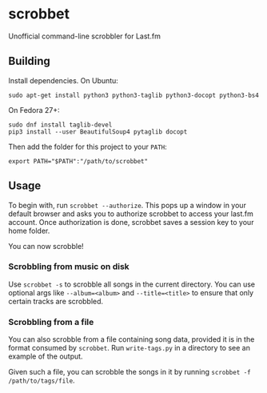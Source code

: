 scrobbet
========

Unofficial command-line scrobbler for Last.fm

Building
--------

Install dependencies. On Ubuntu:

    sudo apt-get install python3 python3-taglib python3-docopt python3-bs4
    
On Fedora 27+:

    sudo dnf install taglib-devel
    pip3 install --user BeautifulSoup4 pytaglib docopt

Then add the folder for this project to your `PATH`:

    export PATH="$PATH":"/path/to/scrobbet"

Usage
-----

To begin with, run `scrobbet --authorize`. This pops up a window in your default browser and asks you to authorize scrobbet to access your last.fm account. Once authorization is done, scrobbet saves a session key to your home folder.

You can now scrobble!

### Scrobbling from music on disk

Use `scrobbet -s` to scrobble all songs in the current directory. You can use optional args like `--album=<album>` and `--title=<title>` to ensure that only certain tracks are scrobbled.

### Scrobbling from a file

You can also scrobble from a file containing song data, provided it is in the format consumed by `scrobbet`. Run `write-tags.py` in a directory to see an example of the output.

Given such a file, you can scrobble the songs in it by running `scrobbet -f /path/to/tags/file`.
